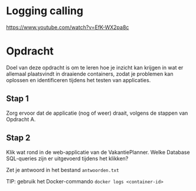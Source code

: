# Logging calling
https://www.youtube.com/watch?v=EfK-WX2pa8c

# Opdracht
Doel van deze opdracht is om te leren hoe je inzicht kan krijgen in wat er allemaal
plaatsvindt in draaiende containers, zodat je problemen kan oplossen en identificeren tijdens het 
testen van applicaties.

## Stap 1
Zorg ervoor dat de applicatie (nog of weer) draait, volgens de stappen van Opdracht A.

## Stap 2
Klik wat rond in de web-applicatie van de VakantiePlanner.
Welke Database SQL-queries zijn er uitgevoerd tijdens het klikken?

Zet je antwoord in het bestand ``antwoorden.txt``

TIP: gebruik het Docker-commando ``docker logs <container-id>``